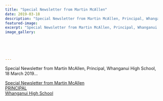 ```yaml
---
title: "Special Newsletter from Martin McAllen"
date: 2019-03-18
description: "Special Newsletter from Martin McAllen, Principal, Whanganui High School, 18 March 2019..."
featured-image: 
excerpt: "Special Newsletter from Martin McAllen, Principal, Whanganui High School, 18 March 2019."
image_gallery:
	
	
	
	
	
---
```


<p>Special Newsletter from Martin McAllen, Principal, Whanganui High School, 18 March 2019...</p>
<p><a href="http://c1940652.r52.cf0.rackcdn.com/5c8f05e9ff2a7c25ea0004f6/Special-Newsletter-18.03.19.pdf">Special Newsletter from Martin McAllen<br />PRINCIPAL<br />Whanganui High School</a></p>

